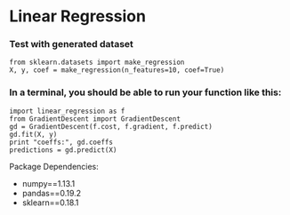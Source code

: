 # Linear Regression

### Test with generated dataset
```
from sklearn.datasets import make_regression
X, y, coef = make_regression(n_features=10, coef=True)
```

### In a terminal, you should be able to run your function like this:
```
import linear_regression as f
from GradientDescent import GradientDescent
gd = GradientDescent(f.cost, f.gradient, f.predict)
gd.fit(X, y)
print "coeffs:", gd.coeffs
predictions = gd.predict(X)
```

Package Dependencies:
- numpy==1.13.1
- pandas==0.19.2
- sklearn==0.18.1
